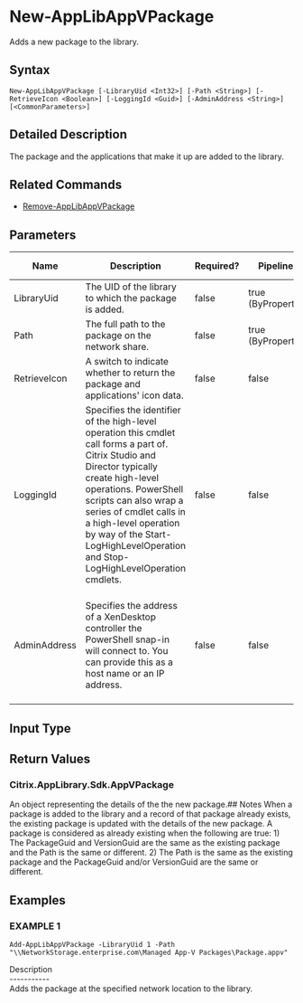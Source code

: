 ﻿# New-AppLibAppVPackage

   Adds a new package to the library.

## Syntax
```
New-AppLibAppVPackage [-LibraryUid <Int32>] [-Path <String>] [-RetrieveIcon <Boolean>] [-LoggingId <Guid>] [-AdminAddress <String>] [<CommonParameters>]
```

## Detailed Description
   The package and the applications that make it up are added to the library.

## Related Commands
  * [Remove-AppLibAppVPackage](Remove-AppLibAppVPackage.html)
## Parameters

| Name   | Description | Required? | Pipeline Input | Default Value |
| --- | --- | --- | --- | --- |
| LibraryUid | The UID of the library to which the package is added. | false | true (ByPropertyName) |  |
| Path | The full path to the package on the network share. | false | true (ByPropertyName) |  |
| RetrieveIcon | A switch to indicate whether to return the package and applications' icon data. | false | false |  |
| LoggingId | Specifies the identifier of the high-level operation this cmdlet call forms a part of. Citrix Studio and Director typically create high-level operations. PowerShell scripts can also wrap a series of cmdlet calls in a high-level operation by way of the Start-LogHighLevelOperation and Stop-LogHighLevelOperation cmdlets. | false | false |  |
| AdminAddress | Specifies the address of a XenDesktop controller the PowerShell snap-in will connect to. You can provide this as a host name or an IP address. | false | false | Localhost. Once a value is provided by any cmdlet, this value becomes the default. |

## Input Type
### 
   
## Return Values
### Citrix.AppLibrary.Sdk.AppVPackage
   An object representing the details of the the new package.## Notes
   When a package is added to the library and a record of that package already exists, the existing package is updated with the details of the new package. A package is considered as already existing when the following are true: 1) The PackageGuid and VersionGuid are the same as the existing package and the Path is the same or different. 2) The Path is the same as the existing package and the PackageGuid and/or VersionGuid are the same or different.
## Examples

### EXAMPLE 1
```
Add-AppLibAppVPackage -LibraryUid 1 -Path "\\NetworkStorage.enterprise.com\Managed App-V Packages\Package.appv"
```
   Description<br>-----------<br>Adds the package at the specified network location to the library.
